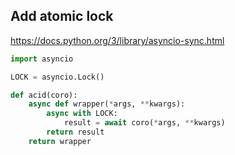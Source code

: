 ## Add atomic lock

https://docs.python.org/3/library/asyncio-sync.html

```python
import asyncio

LOCK = asyncio.Lock()

def acid(coro):
    async def wrapper(*args, **kwargs):
        async with LOCK:
            result = await coro(*args, **kwargs)
        return result
    return wrapper


```